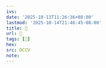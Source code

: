 ```yaml
---
ivs:
date: '2025-10-13T11:26:36+08:00'
lastmod: '2025-10-14T21:46:45-08:00'
title: 󰑵
url: 󰑵
tags: [𡕒]
hex: 
src: DCCV
note:
---
```

